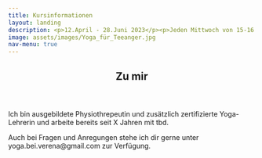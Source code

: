```yaml
---
title: Kursinformationen
layout: landing
description: <p>12.April - 28.Juni 2023</p><p>Jeden Mittwoch von 15-16 Uhr</p><p>Für alle zwischen 13 und 17 Jahren</p><p>10er Kurs für 110€</p><p>Fragen & Anmeldungen:yoga.bei.verena@gmail.com oder unter tbd</p>
image: assets/images/Yoga_für_Teeanger.jpg
nav-menu: true
---
```


<!-- Main -->
<div id="main">

<!-- One -->
<section id="one">
	<div class="inner">
		<header class="major">
			<h2>Zu mir</h2>
		</header>
			<p> Ich bin ausgebildete Physiothrepeutin und zusätzlich zertifizierte Yoga-Lehrerin und arbeite bereits seit X Jahren mit tbd.<p>Auch bei Fragen und Anregungen stehe ich dir gerne unter yoga.bei.verena@gmail.com zur Verfügung.</p>
	</div>
</section>



